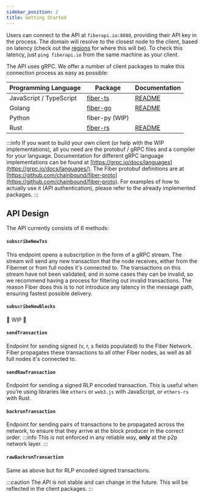 ```yaml
---
sidebar_position: 2
title: Getting Started
---
```

Users can connect to the API at `fiberapi.io:8080`, providing their API key in the process.
The domain will resolve to the closest node to the client, based on latency (check out the [regions](./regions) for where this will be). To check this latency, just
`ping fiberapi.io` from the same machine as your client.

The API uses gRPC. We offer a number of client packages to make this connection process as easy as possible:

| Programming Language | Package                                               | Documentation |
| ----------------------- | -------------------------------------------------- | ------------- |
| JavaScript / TypeScript | [fiber-ts](https://github.com/chainbound/fiber-ts) | [README](https://github.com/chainbound/fiber-ts#readme)|
| Golang                  | [fiber-go](https://github.com/chainbound/fiber-go) | [README](https://github.com/chainbound/fiber-go#readme)|
| Python                  | fiber-py (WIP)                                     | |
| Rust                    | [fiber-rs](https://github.com/chainbound/fiber-rs) | [README](https://github.com/chainbound/fiber-rs#readme)|

:::info
If you want to build your own client (or help with the WIP implementations), all you need are the protobuf / gRPC files and a compiler for your language. Documentation for different gRPC language implementations can be found at [https://grpc.io/docs/languages](https://grpc.io/docs/languages/). The Fiber protobuf definitions are at [https://github.com/chainbound/fiber-proto](https://github.com/chainbound/fiber-proto). For examples of how to actually use it (API authentication), please refer to the already implemented packages.
:::

## API Design
The API currently consists of 6 methods:

#### `subscribeNewTxs`
This endpoint opens a subscription in the form of a gRPC stream. The stream will send any new transaction that the node receives, either from the Fibernet
or from full nodes it's connected to. The transactions on this stream have not been validated, and in some cases they can be invalid, so we recommend
having a process for filtering out invalid transactions. The reason Fiber does this is to not introduce any latency in the message path, ensuring fastest possible
delivery.
#### `subscribeNewBlocks`
🚧 WIP 🚧
#### `sendTransaction`
Endpoint for sending signed (v, r, s fields populated) to the Fiber Network. Fiber propagates these transactions to all other Fiber nodes, as well as all full nodes
it's connected to.

#### `sendRawTransaction`
Endpoint for sending a signed RLP encoded transaction. This is useful when you’re using libraries like `ethers` or `web3.js` with JavaScript, or `ethers-rs` with Rust.
#### `backrunTransaction`
Endpoint for sending pairs of transactions to be propagated across the network, to ensure that they arrive at the block producer in the correct order. 
:::info
This is not enforced in any reliable way, **only** at the p2p network layer.
:::
#### `rawBackrunTransaction`
Same as above but for RLP encoded signed transactions.

:::caution
The API is not stable and can change in the future. This will be reflected in the client packages.
:::